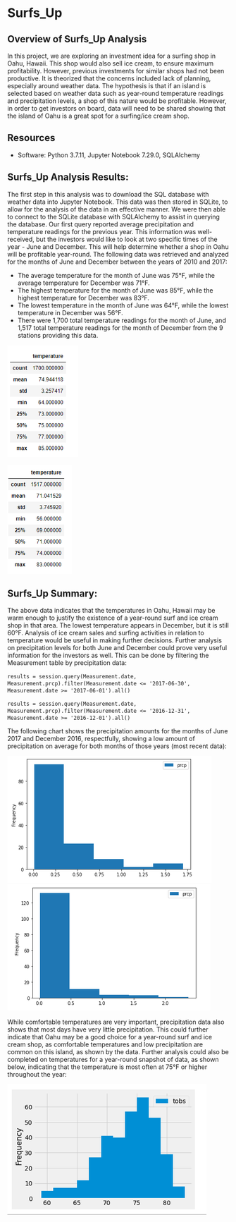 # Surfs_Up

## Overview of Surfs_Up Analysis
In this project, we are exploring an investment idea for a surfing shop in Oahu, Hawaii.  This shop would also sell ice cream, to ensure maximum profitability.  However, previous investments for similar shops had not been productive.  It is theorized that the concerns included lack of planning, especially around weather data.  The hypothesis is that if an island is selected based on weather data such as year-round temperature readings and precipitation levels, a shop of this nature would be profitable.  However, in order to get investors on board, data will need to be shared showing that the island of Oahu is a great spot for a surfing/ice cream shop.

## Resources

- Software: Python 3.7.11, Jupyter Notebook 7.29.0, SQLAlchemy

## Surfs_Up Analysis Results:

The first step in this analysis was to download the SQL database with weather data into Jupyter Notebook.  This data was then stored in SQLite, to allow for the analysis of the data in an effective manner.  We were then able to connect to the SQLite database with SQLAlchemy to assist in querying the database. Our first query reported average precipitation and temperature readings for the previous year.  This information was well-received, but the investors would like to look at two specific times of the year - June and December.  This will help determine whether a shop in Oahu will be profitable year-round.  The following data was retrieved and analyzed for the months of June and December between the years of 2010 and 2017:

* The average temperature for the month of June was 75°F, while the average temperature for December was 71°F.
* The highest temperature for the month of June was 85°F, while the highest temperature for December was 83°F.
* The lowest temperature in the month of June was 64°F, while the lowest temperature in December was 56°F.
* There were 1,700 total temperature readings for the month of June, and 1,517 total temperature readings for the month of December from the 9 stations providing this data.

![June Temperatures](https://github.com/crtallent/surfs_up/blob/main/Resources/June.png)

![December Temperatures](https://github.com/crtallent/surfs_up/blob/main/Resources/December.png)

## Surfs_Up Summary:

The above data indicates that the temperatures in Oahu, Hawaii may be warm enough to justify the existence of a year-round surf and ice cream shop in that area.  The lowest temperature appears in December, but it is still 60°F.  Analysis of ice cream sales and surfing activities in relation to temperature would be useful in making further decisions.  Further analysis on precipitation levels for both June and December could prove very useful information for the investors as well.  This can be done by filtering the Measurement table by precipitation data:

```
results = session.query(Measurement.date, Measurement.prcp).filter(Measurement.date <= '2017-06-30', Measurement.date >= '2017-06-01').all()
```

```
results = session.query(Measurement.date, Measurement.prcp).filter(Measurement.date <= '2016-12-31', Measurement.date >= '2016-12-01').all()
```
The following chart shows the precipitation amounts for the months of June 2017 and December 2016, respectfully, showing a low amount of precipitation on average for both months of those years (most recent data):

![June Precipitation Chart](https://github.com/crtallent/surfs_up/blob/main/Resources/June%20Chart.png)
![Dec. Precipitation_Chart](https://github.com/crtallent/surfs_up/blob/main/Resources/Dec%20Chart.png)

While comfortable temperatures are very important, precipitation data also shows that most days have very little precipitation.  This could further indicate that Oahu may be a good choice for a year-round surf and ice cream shop, as comfortable temperatures and low precipitation are common on this island, as shown by the data.  Further analysis could also be completed on temperatures for a year-round snapshot of data, as shown below, indicating that the temperature is most often at 75°F or higher throughout the year:

![2017 Temp Data](https://github.com/crtallent/surfs_up/blob/main/Resources/2017%20Temps.png)
